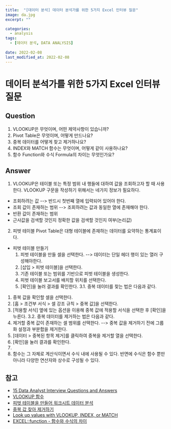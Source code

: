 ```yaml
---
title:  "[데이터 분석] 데이터 분석가를 위한 5가지 Excel 인터뷰 질문"
image: da.jpg
excerpt: ""

categories:
  - analysis
tags:
  - [데이터 분석, DATA ANALYSIS]
 
date: 2022-02-08
last_modified_at: 2022-02-08
---
```


# 데이터 분석가를 위한 5가지 Excel 인터뷰 질문
## Question
1. VLOOKUP은 무엇이며, 어떤 제약사항이 있습니까?
2. Pivot Table은 무엇이며, 어떻게 만드나요?
3. 중복 데이터를 어떻게 찾고 제거하나요?
4. INDEX와 MATCH 함수는 무엇이며, 어떻게 같이 사용하나요?
5. 함수 Function와 수식 Formula의 차이는 무엇인가요?

## Answer
1. VLOOKUP은 테이블 또는 특정 범위 내 행들에 대하여 값을 조회하고자 할 때 사용한다. VLOOKUP 구문을 작성하기 위해서는 네가지 정보가 필요하다.
  - 조회하려는 값 --> 반드시 첫번째 열에 입력되어 있어야 한다.
  - 조회 값이 존재하는 범위 --> 조회하려는 값과 동일한 열에 존재해야 한다.
  - 반환 값이 존재하는 범위
  - 근사값을 검색할 것인지 정확한 값을 검색할 것인지 여부(논리값)
2. 피벗 테이블 Pivot Table은 대형 테이블에 존재하는 데이터를 요약하는 통계표이다.
  - 피벗 테이블 만들기
    1. 피벗 테이블을 만들 셀을 선택한다. --> 데이터는 단일 헤더 행이 있는 열러 구성해야한다.
    2. [삽입 > 피벗 테이블]을 선택한다.
    3. 기존 테이블 또는 범위를 기반으로 피벗 테이블을 생성한다.
    4. 피벗 테이블 보고서를 배치할 위치를 선택한다.
    5. [확인]을 눌러 결과를 확인한다.
3.1. 중복 데이터를 찾는 법은 다음과 같다.
  1. 중복 값을 확인할 셀을 선택한다.
  2. [홈 > 조건부 서식 > 셀 강조 규칙 > 중복 값]을 선택한다.
  3. [적용할 서식] 옆에 있는 옵션을 이용해 중복 값에 적용할 서식을 선택한 후 [확인]을 누른다.
3.2. 중복 데이터를 제거하는 법은 다음과 같다.
  1. 제거할 중복 값이 존재하는 셀 범위를 선택한다. --> 중복 값을 제거하기 전에 그룹화 설정과 부분합을 제거한다.
  2. [데이터 > 중복된 항목 제거]를 클릭하여 중복을 제거할 열을 선택한다.
  3. [확인]을 눌러 결과를 확인한다.
4. 
5. 함수는 그 자체로 계산식이면서 수식 내에 사용될 수 있다. 반면에 수식은 함수 뿐만 아니라 다양한 연산자와 상수로 구성될 수 있다.

## 참고
- [15 Data Analyst Interview Questions and Answers](https://www.coursera.org/articles/data-analyst-interview-questions-and-answers)
- [VLOOKUP 함수](https://support.microsoft.com/ko-kr/office/vlookup-%ED%95%A8%EC%88%98-0bbc8083-26fe-4963-8ab8-93a18ad188a1)
- [피벗 테이블을 만들어 워크시트 데이터 분석](https://support.microsoft.com/ko-kr/office/%ED%94%BC%EB%B2%97-%ED%85%8C%EC%9D%B4%EB%B8%94%EC%9D%84-%EB%A7%8C%EB%93%A4%EC%96%B4-%EC%9B%8C%ED%81%AC%EC%8B%9C%ED%8A%B8-%EB%8D%B0%EC%9D%B4%ED%84%B0-%EB%B6%84%EC%84%9D-a9a84538-bfe9-40a9-a8e9-f99134456576)
- [중복 값 찾아 제거하기](https://support.microsoft.com/ko-kr/office/%EC%A4%91%EB%B3%B5-%EA%B0%92-%EC%B0%BE%EC%95%84-%EC%A0%9C%EA%B1%B0%ED%95%98%EA%B8%B0-00e35bea-b46a-4d5d-b28e-66a552dc138d)
- [Look up values with VLOOKUP, INDEX, or MATCH](https://support.microsoft.com/en-us/office/look-up-values-with-vlookup-index-or-match-68297403-7c3c-4150-9e3c-4d348188976b)
- [EXCEL::function - 함수와 수식의 차이](https://m.blog.naver.com/PostView.naver?isHttpsRedirect=true&blogId=infoefficien&logNo=220573042827)
